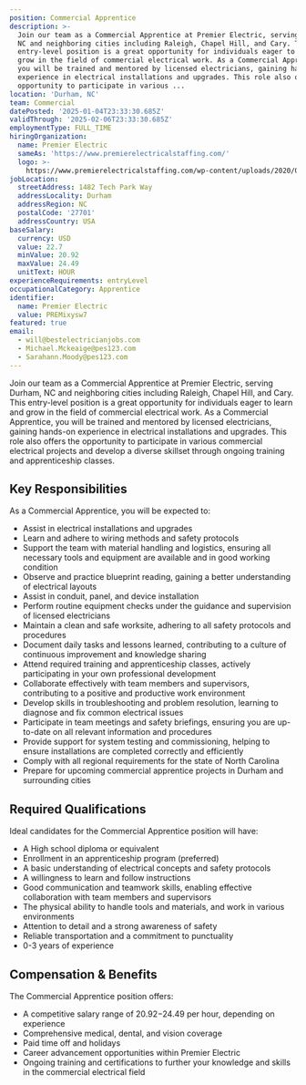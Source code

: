 ```yaml
---
position: Commercial Apprentice
description: >-
  Join our team as a Commercial Apprentice at Premier Electric, serving Durham,
  NC and neighboring cities including Raleigh, Chapel Hill, and Cary. This
  entry-level position is a great opportunity for individuals eager to learn and
  grow in the field of commercial electrical work. As a Commercial Apprentice,
  you will be trained and mentored by licensed electricians, gaining hands-on
  experience in electrical installations and upgrades. This role also offers the
  opportunity to participate in various ...
location: 'Durham, NC'
team: Commercial
datePosted: '2025-01-04T23:33:30.685Z'
validThrough: '2025-02-06T23:33:30.685Z'
employmentType: FULL_TIME
hiringOrganization:
  name: Premier Electric
  sameAs: 'https://www.premierelectricalstaffing.com/'
  logo: >-
    https://www.premierelectricalstaffing.com/wp-content/uploads/2020/05/Premier-Electrical-Staffing-logo.png
jobLocation:
  streetAddress: 1482 Tech Park Way
  addressLocality: Durham
  addressRegion: NC
  postalCode: '27701'
  addressCountry: USA
baseSalary:
  currency: USD
  value: 22.7
  minValue: 20.92
  maxValue: 24.49
  unitText: HOUR
experienceRequirements: entryLevel
occupationalCategory: Apprentice
identifier:
  name: Premier Electric
  value: PREMixysw7
featured: true
email:
  - will@bestelectricianjobs.com
  - Michael.Mckeaige@pes123.com
  - Sarahann.Moody@pes123.com
---
```




Join our team as a Commercial Apprentice at Premier Electric, serving Durham, NC and neighboring cities including Raleigh, Chapel Hill, and Cary. This entry-level position is a great opportunity for individuals eager to learn and grow in the field of commercial electrical work. As a Commercial Apprentice, you will be trained and mentored by licensed electricians, gaining hands-on experience in electrical installations and upgrades. This role also offers the opportunity to participate in various commercial electrical projects and develop a diverse skillset through ongoing training and apprenticeship classes.

## Key Responsibilities
As a Commercial Apprentice, you will be expected to:

- Assist in electrical installations and upgrades
- Learn and adhere to wiring methods and safety protocols
- Support the team with material handling and logistics, ensuring all necessary tools and equipment are available and in good working condition
- Observe and practice blueprint reading, gaining a better understanding of electrical layouts
- Assist in conduit, panel, and device installation
- Perform routine equipment checks under the guidance and supervision of licensed electricians
- Maintain a clean and safe worksite, adhering to all safety protocols and procedures
- Document daily tasks and lessons learned, contributing to a culture of continuous improvement and knowledge sharing
- Attend required training and apprenticeship classes, actively participating in your own professional development
- Collaborate effectively with team members and supervisors, contributing to a positive and productive work environment
- Develop skills in troubleshooting and problem resolution, learning to diagnose and fix common electrical issues
- Participate in team meetings and safety briefings, ensuring you are up-to-date on all relevant information and procedures
- Provide support for system testing and commissioning, helping to ensure installations are completed correctly and efficiently
- Comply with all regional requirements for the state of North Carolina
- Prepare for upcoming commercial apprentice projects in Durham and surrounding cities

## Required Qualifications
Ideal candidates for the Commercial Apprentice position will have:

- A High school diploma or equivalent
- Enrollment in an apprenticeship program (preferred)
- A basic understanding of electrical concepts and safety protocols
- A willingness to learn and follow instructions
- Good communication and teamwork skills, enabling effective collaboration with team members and supervisors
- The physical ability to handle tools and materials, and work in various environments
- Attention to detail and a strong awareness of safety
- Reliable transportation and a commitment to punctuality
- 0-3 years of experience

## Compensation & Benefits
The Commercial Apprentice position offers:

- A competitive salary range of $20.92-$24.49 per hour, depending on experience
- Comprehensive medical, dental, and vision coverage
- Paid time off and holidays
- Career advancement opportunities within Premier Electric
- Ongoing training and certifications to further your knowledge and skills in the commercial electrical field